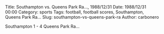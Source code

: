 Title: Southampton vs. Queens Park Ra…, 1988/12/31
Date: 1988/12/31 00:00
Category: sports
Tags: football, football scores, Southampton, Queens Park Ra…
Slug: southampton-vs-queens-park-ra
Author: carbonero


Southampton 1 - 4 Queens Park Ra…
